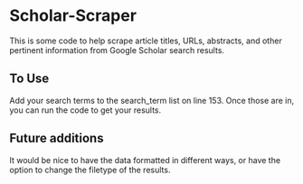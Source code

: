 # Scholar-Scraper
This is some code to help scrape article titles, URLs, abstracts, and other pertinent information from Google Scholar search results.

## To Use
Add your search terms to the search_term list on line 153. Once those are in, you can run the code to get your results. 

## Future additions
It would be nice to have the data formatted in different ways, or have the option to change the filetype of the results.

